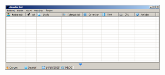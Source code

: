 ![Screenshot](https://raw.githubusercontent.com/Cryakl/Ultimate-RAT-Collection/refs/heads/main/AquatesRat/Screenshot.png)
